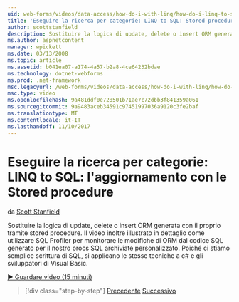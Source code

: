 ```yaml
---
uid: web-forms/videos/data-access/how-do-i-with-linq/how-do-i-linq-to-sql-updating-with-stored-procedures
title: 'Eseguire la ricerca per categorie: LINQ to SQL: Stored procedure di aggiornamento con | Documenti Microsoft'
author: scottstanfield
description: Sostituire la logica di update, delete o insert ORM generata con il proprio tramite stored procedure. Il video inoltre illustrato in dettaglio come utilizzare SQL Profiler per...
ms.author: aspnetcontent
manager: wpickett
ms.date: 03/13/2008
ms.topic: article
ms.assetid: b041ea07-a174-4a57-b2a8-4ce64232bdae
ms.technology: dotnet-webforms
ms.prod: .net-framework
msc.legacyurl: /web-forms/videos/data-access/how-do-i-with-linq/how-do-i-linq-to-sql-updating-with-stored-procedures
msc.type: video
ms.openlocfilehash: 9a481ddf0e728501b71ae7c72dbb3f841359a061
ms.sourcegitcommit: 9a9483aceb34591c97451997036a9120c3fe2baf
ms.translationtype: MT
ms.contentlocale: it-IT
ms.lasthandoff: 11/10/2017
---
```

<a name="how-do-i-linq-to-sql-updating-with-stored-procedures"></a>Eseguire la ricerca per categorie: LINQ to SQL: l'aggiornamento con le Stored procedure
====================
da [Scott Stanfield](https://github.com/scottstanfield)

Sostituire la logica di update, delete o insert ORM generata con il proprio tramite stored procedure. Il video inoltre illustrato in dettaglio come utilizzare SQL Profiler per monitorare le modifiche di ORM dal codice SQL generato per il nostro procs SQL archiviate personalizzato. Poiché ci stiamo semplice scrittura di SQL, si applicano le stesse tecniche a c# e gli sviluppatori di Visual Basic.

[&#9654; Guardare video (15 minuti)](https://channel9.msdn.com/Blogs/ASP-NET-Site-Videos/how-do-i-linq-to-sql-updating-with-stored-procedures)

>[!div class="step-by-step"]
[Precedente](how-do-i-linq-to-sql-using-stored-procedures.md)
[Successivo](how-do-i-linq-to-sql-executing-arbitrary-sql.md)
